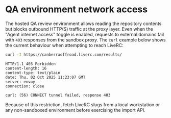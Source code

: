 # QA environment network access

The hosted QA review environment allows reading the repository contents but blocks
outbound HTTP(S) traffic at the proxy layer. Even when the "Agent internet
access" toggle is enabled, requests to external domains fail with `403` responses
from the sandbox proxy. The `curl` example below shows the current behaviour when
attempting to reach LiveRC:

```bash
curl -I https://canberraoffroad.liverc.com/results/
```

```
HTTP/1.1 403 Forbidden
content-length: 16
content-type: text/plain
date: Thu, 02 Oct 2025 11:23:07 GMT
server: envoy
connection: close

curl: (56) CONNECT tunnel failed, response 403
```

Because of this restriction, fetch LiveRC slugs from a local workstation or any
non-sandboxed environment before exercising the import API.
